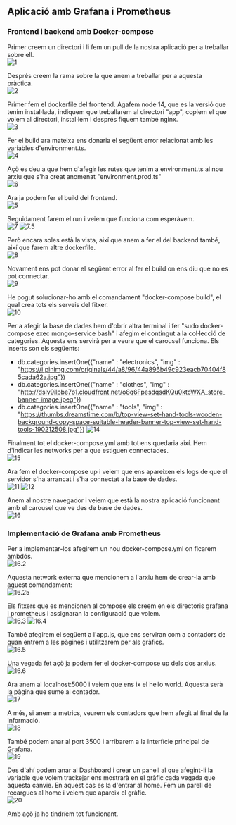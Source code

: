 ## Aplicació amb Grafana i Prometheus

### Frontend i backend amb Docker-compose
Primer creem un directori i li fem un pull de la nostra aplicació per a treballar sobre ell.  
![1](https://user-images.githubusercontent.com/61690297/142940386-3f73870f-3547-4cd4-85b5-096ef0468226.png)

Després creem la rama sobre la que anem a treballar per a aquesta pràctica.  
![2](https://user-images.githubusercontent.com/61690297/142941042-69330ac5-9ee5-47cb-b3cd-a3a240feedef.png)

Primer fem el dockerfile del frontend. Agafem node 14, que es la versió que tenim instal·lada, indiquem que treballarem al directori "app", copiem el que volem al directori, instal·lem i després fiquem també nginx.  
![3](https://user-images.githubusercontent.com/61690297/142941101-a9d2fa14-c49e-40d2-bb12-61c2891a6c06.png)

Fer el build ara mateixa ens donaria el següent error relacionat amb les variables d'environment.ts.  
![4](https://user-images.githubusercontent.com/61690297/142941750-6b059a74-e26f-483f-b69e-8439508f2eb8.png)

Açò es deu a que hem d'afegir les rutes que tenim a environment.ts al nou arxiu que s'ha creat anomenat "environment.prod.ts"  
![6](https://user-images.githubusercontent.com/61690297/142942089-4af35335-0168-4287-849f-15ddc86da53b.png)
 
Ara ja podem fer el build del frontend.  
![5](https://user-images.githubusercontent.com/61690297/142942149-d8a87c58-7d7b-42f0-a44b-46bcd2b0bc60.png)
 
Seguidament farem el run i veiem que funciona com esperàvem.  
![7](https://user-images.githubusercontent.com/61690297/142942262-194e6e33-b5bc-46ca-9ccd-60dc7835794d.png)
![7.5](https://user-images.githubusercontent.com/61690297/142942321-0784eb35-e645-450a-86ad-1626953144b0.png)

Però encara soles està la vista, així que anem a fer el del backend també, així que farem altre dockerfile.  
![8](https://user-images.githubusercontent.com/61690297/142942418-395c7d9c-dcf0-4c0c-91d6-baeb1f4f9a72.png)

Novament ens pot donar el següent error al fer el build on ens diu que no es pot connectar.  
![9](https://user-images.githubusercontent.com/61690297/142942622-cee5d53c-9b8d-4f15-836c-4f7ecf9c678e.png)

He pogut solucionar-ho amb el comandament "docker-compose build", el qual crea tots els serveis del fitxer.  
![10](https://user-images.githubusercontent.com/61690297/142943003-d4f642cb-6e8f-4e8b-b30d-2864b2fbbf38.png)

Per a afegir la base de dades hem d'obrir altra terminal i fer "sudo docker-compose exec mongo-service bash" i afegim el contingut a la col·lecció de categories. Aquesta ens servirà per a veure que el carousel funciona. Els inserts son els següents:
- db.categories.insertOne({"name" : "electronics", "img" : "https://i.pinimg.com/originals/44/a8/96/44a896b49c923eacb70404f85cada62a.jpg"})
- db.categories.insertOne({"name" : "clothes", "img" : "http://dslv9ilpbe7p1.cloudfront.net/o8q6FpesdqsdKQu0ktcWXA_store_banner_image.jpeg"})
- db.categories.insertOne({"name" : "tools", "img" : "https://thumbs.dreamstime.com/b/top-view-set-hand-tools-wooden-background-copy-space-suitable-header-banner-top-view-set-hand-tools-190212508.jpg"})
![14](https://user-images.githubusercontent.com/61690297/142943964-ce183ec3-895a-4eae-9989-e9d59fee3eb4.png)

Finalment tot el docker-compose.yml amb tot ens quedaria així. Hem d'indicar les networks per a que estiguen connectades.  
![15](https://user-images.githubusercontent.com/61690297/142944028-cf846554-20c9-448b-ac69-daba80239564.png)

Ara fem el docker-compose up i veiem que ens apareixen els logs de que el servidor s'ha arrancat i s'ha connectat a la base de dades.  
![11](https://user-images.githubusercontent.com/61690297/142943275-64efa047-aaf4-475c-8ba6-12dabeeb8e75.png)
![12](https://user-images.githubusercontent.com/61690297/142943288-41a32c64-8eb9-49d5-979c-67deecb10bbe.png)

Anem al nostre navegador i veiem que està la nostra aplicació funcionant amb el carousel que ve des de base de dades.  
![16](https://user-images.githubusercontent.com/61690297/142944096-c0cb4213-eb73-42b1-9998-16b1dfd21661.png)


### Implementació de Grafana amb Prometheus

Per a implementar-los afegirem un nou docker-compose.yml on ficarem ambdós.  
![16.2](https://user-images.githubusercontent.com/61690297/142944514-fac5003d-f715-43cb-be2b-eb2153b4000a.png)

Aquesta network externa que mencionem a l'arxiu hem de crear-la amb aquest comandament:  
![16.25](https://user-images.githubusercontent.com/61690297/142945753-7cf6be65-4885-4d97-947e-5e7c26f67024.png)

Els fitxers que es mencionen al compose els creem en els directoris grafana i prometheus i assignaran la configuració que volem.  
![16.3](https://user-images.githubusercontent.com/61690297/142945188-be92949b-445e-4e89-b27d-3d83a89cf26d.png)
![16.4](https://user-images.githubusercontent.com/61690297/142945227-d5a6a8d6-bf5c-455a-b3fd-f77422bd361c.png)

També afegirem el següent a l'app.js, que ens serviran com a contadors de quan entrem a les pàgines i utilitzarem per als gràfics.  
![16.5](https://user-images.githubusercontent.com/61690297/142945440-f22f8cdb-a692-4154-aa3f-0985fd7020eb.png)

Una vegada fet açò ja podem fer el docker-compose up dels dos arxius.  
![16.6](https://user-images.githubusercontent.com/61690297/142945810-fd40aaf2-6125-4245-afe9-0b67f2e10264.png)

Ara anem al localhost:5000 i veiem que ens ix el hello world. Aquesta serà la pàgina que sume al contador.  
![17](https://user-images.githubusercontent.com/61690297/142945875-23e86174-fbb4-42fd-ae01-74592290ee30.png)

A més, si anem a metrics, veurem els contadors que hem afegit al final de la informació.  
![18](https://user-images.githubusercontent.com/61690297/142946003-f7ba0f20-ec24-4eca-882b-876b1c233bbc.png)

També podem anar al port 3500 i arribarem a la interfície principal de Grafana.  
![19](https://user-images.githubusercontent.com/61690297/142946115-1a5652fa-c41a-4814-bcdd-0bc4de426230.png)

Des d'ahí podem anar al Dashboard i crear un panell al que afegint-li la variable que volem trackejar ens mostrarà en el gràfic cada vegada que aquesta canvie. En aquest cas es la d'entrar al home. Fem un parell de recargues al home i veiem que apareix el gràfic.  
![20](https://user-images.githubusercontent.com/61690297/142946232-0c9aa1cb-856a-4c1c-8cdd-049ee6a76d0e.png)

Amb açò ja ho tindríem tot funcionant.

